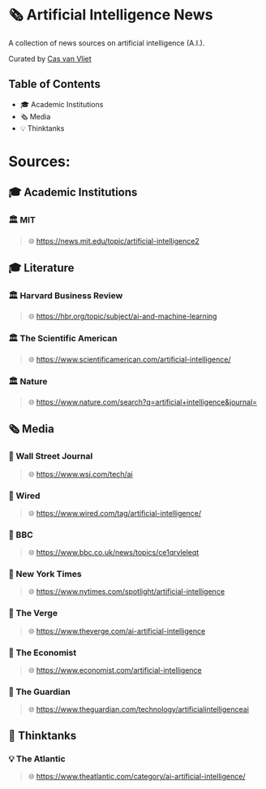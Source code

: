 # 🗞️ Artificial Intelligence News

A collection of news sources on artificial intelligence (A.I.).

Curated by [Cas van Vliet](https://casvanvliet.substack.com)

## Table of Contents

- 🎓 Academic Institutions
- 🗞️ Media
- 💡 Thinktanks

# Sources:
## 🎓 Academic Institutions

### 🏛️ MIT

> 🌐 https://news.mit.edu/topic/artificial-intelligence2

## 🎓 Literature

### 🏛️ Harvard Business Review

> 🌐 https://hbr.org/topic/subject/ai-and-machine-learning

### 🏛️ The Scientific American

> 🌐 https://www.scientificamerican.com/artificial-intelligence/

### 🏛️ Nature

> 🌐 https://www.nature.com/search?q=artificial+intelligence&journal=

## 🗞️ Media

### 📰 Wall Street Journal

> 🌐 https://www.wsj.com/tech/ai

### 📰 Wired

> 🌐 https://www.wired.com/tag/artificial-intelligence/

### 📰 BBC

> 🌐 https://www.bbc.co.uk/news/topics/ce1qrvleleqt

### 📰 New York Times

> 🌐 https://www.nytimes.com/spotlight/artificial-intelligence

### 📰 The Verge

> 🌐 https://www.theverge.com/ai-artificial-intelligence

### 📰 The Economist

> 🌐 https://www.economist.com/artificial-intelligence

### 📰 The Guardian

> 🌐 https://www.theguardian.com/technology/artificialintelligenceai

## 🧠 Thinktanks

### 💡 The Atlantic

> 🌐 https://www.theatlantic.com/category/ai-artificial-intelligence/
